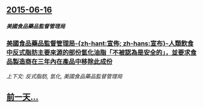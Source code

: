 ## [2015-06-16](/news/2015/06/16/index.md)

##### 美國食品藥品監督管理局
### [ 美國食品藥品監督管理局-{zh-hant:宣佈; zh-hans:宣布}-人類飲食中反式脂肪主要來源的部份氫化油脂「不被認為是安全的」，並要求食品製造商在三年內在產品中移除此成份](/news/2015/06/16/美國食品藥品監督管理局-zh-hant-宣佈-zh-hans-宣布-人類飲食中反式脂肪主要來源的部份氫化油脂-不.md)
_上下文: 反式脂肪, 氫化, 美國食品藥品監督管理局_

## [前一天...](/news/2015/06/12/index.md)

